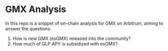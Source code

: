 # GMX Analysis
In this repo is a snippet of on-chain analysis for GMX on Arbitrum, aiming to answer the questions:
1) How is new GMX (esGMX) released into the community?
2) How much of GLP APY is subsidized with esGMX?
